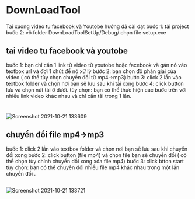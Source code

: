 # DownLoadTool
Tai xuong video tu facebook và Youtobe
hướng đã cài đạt
bước 1: tải project
bước 2: vô folder DownLoadToolSetUp/Debug/ chọn file setup.exe
## tai video tu facebook và youtobe
bước 1: bạn chỉ cần 1 link từ video từ youtobe hoặc facebook và gán nó vào textbox url và đợi 1 chút để nó xử lý
bước 2: bạn chọn độ phân giải của video ( có thể tùy chọn chuyển đổi từ mp4->mp3)
bước 3: click 2 lần vào textbox folder và chọn nơi bạn sẽ lưu sau khi tải xong
bước 4: click button lưu và chọn nút tải ở dưới.
tùy chọn: bạn có thể thực hiện các bước trên với nhiều link video khác nhau và chỉ cần tải trong 1 lần.
#
![Screenshot 2021-10-21 133609](https://user-images.githubusercontent.com/51432814/138225640-9d605917-1ba7-4b72-975a-36f038d3f10d.png)
## chuyển đổi file mp4->mp3
bước 1:  click 2 lần vào textbox folder và chọn nơi bạn sẽ lưu sau khi chuyển đổi xong
bước 2: click button (file mp4) và chọn file bạn sẽ chuyển dổi ( có thể chọn tùy chỉnh chuyển dổi xong xóa file mp4)
bước 3: click btton start
tùy chọn: bạn có thể chuyển đổi nhiều file mp4 khác nhau trong một lần chuyển đổi .
##
![Screenshot 2021-10-21 133721](https://user-images.githubusercontent.com/51432814/138225694-7cb136b2-96fb-4c27-a63b-50f35348c0e8.png)
